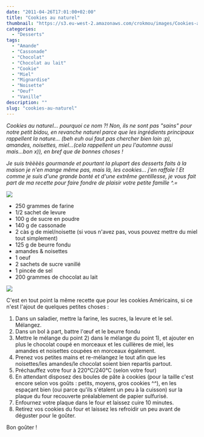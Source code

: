 ```yaml
---
date: "2011-04-26T17:01:00+02:00"
title: "Cookies au naturel"
thumbnail: "https://s3.eu-west-2.amazonaws.com/crokmou/images/Cookies-au-naturel.jpg"
categories:
  - "Desserts"
tags:
  - "Amande"
  - "Cassonade"
  - "Chocolat"
  - "Chocolat au lait"
  - "Cookie"
  - "Miel"
  - "Mignardise"
  - "Noisette"
  - "Oeuf"
  - "Vanille"
description: ""
slug: "cookies-au-naturel"
---
```


_Cookies au naturel... pourquoi ce nom ?! Non, ils ne sont pas "sains" pour notre petit bidou, en revanche naturel parce que les ingrédients principaux rappellent la nature... (beh euh oui faut pas chercher bien loin :p), amandes, noisettes, miel...(cela rappellent un peu l'automne aussi mais...bon x)), en bref que de bonnes choses !_

_Je suis trèèèès gourmande et pourtant la plupart des desserts faits à la maison je n'en mange même pas, mais là, les cookies... j'en raffole ! Et comme je suis d'une grande bonté et d'une extrême gentillesse, je vous fait part de ma recette pour faire fondre de plaisir votre petite famille ^.=_

[![](http://4.bp.blogspot.com/-m-7nFJjP1Wk/TbbqlzoybfI/AAAAAAAAAFQ/1nXxF-eSr2c/s320/cookies.jpg)](http://4.bp.blogspot.com/-m-7nFJjP1Wk/TbbqlzoybfI/AAAAAAAAAFQ/1nXxF-eSr2c/s1600/cookies.jpg)

*   250 grammes de farine
*   1/2 sachet de levure
*   100 g de sucre en poudre
*   140 g de cassonade
*   2 càs g de miel/noisette (si vous n'avez pas, vous pouvez mettre du miel tout simplement)
*   125 g de beurre fondu
*   amandes & noisettes
*   1 oeuf
*   2 sachets de sucre vanillé
*   1 pincée de sel
*   200 grammes de chocolat au lait

[![](http://4.bp.blogspot.com/-jD2raKy-t_w/Tabb3lV3eGI/AAAAAAAAAEk/G2RYajmhinM/s320/preparation.jpg)](http://4.bp.blogspot.com/-jD2raKy-t_w/Tabb3lV3eGI/AAAAAAAAAEk/G2RYajmhinM/s1600/preparation.jpg)

C'est en tout point la même recette que pour les cookies Américains, si ce n'est l'ajout de quelques petites choses :

1.  Dans un saladier, mettre la farine, les sucres, la levure et le sel. Mélangez.
2.  Dans un bol à part, battre l'œuf et le beurre fondu
3.  Mettre le mélange du point 2) dans le mélange du point 1), et ajouter en plus le chocolat coupé en morceaux et les cuillères de miel, les amandes et noisettes coupées en morceaux également.
4.  Prenez vos petites mains et re-mélangez le tout afin que les noisettes/les amandes/le chocolat soient bien repartis partout.
5.  Préchauffez votre four à 220°C/240°C (selon votre four)
6.  En attendant disposez des boules de pâte à cookies (pour la taille c'est encore selon vos goûts : petits, moyens, gros cookies ^^), en les espaçant bien (oui parce qu'ils s'étalent un peu à la cuisson) sur la plaque du four recouverte préalablement de papier sulfurisé.
7.  Enfournez votre plaque dans le four et laissez cuire 10 minutes.
8.  Retirez vos cookies du four et laissez les refroidir un peu avant de déguster pour le goûter.

Bon goûter !